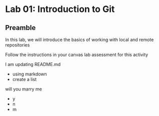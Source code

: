 # Lab 01: Introduction to Git

## Preamble

In this lab, we will introduce the basics of working with local and remote repositories

Follow the instructions in your canvas lab assessment for this activity

I am updating README.md
-  using markdown
-  create a list

will you marry me
-  y
-  n
-  m
